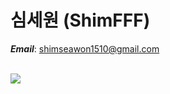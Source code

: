 # 심세원 (ShimFFF)  
***Email***: shimseawon1510@gmail.com
<br/><br/>


<a href="https://github.com/devxb/gitanimals">
  <img src="https://render.gitanimals.org/farms/ShimFFF"/>
</a>
